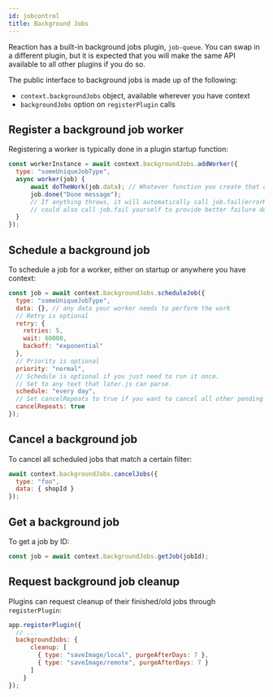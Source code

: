 ```yaml
---
id: jobcontrol
title: Background Jobs
---
```


Reaction has a built-in background jobs plugin, `job-queue`. You can swap in a different plugin, but it is expected that you will make the same API available to all other plugins if you do so.

The public interface to background jobs is made up of the following:
- `context.backgroundJobs` object, available wherever you have context
- `backgroundJobs` option on `registerPlugin` calls

## Register a background job worker

Registering a worker is typically done in a plugin startup function:

```js
const workerInstance = await context.backgroundJobs.addWorker({
  type: "someUniqueJobType",
  async worker(job) {
      await doTheWork(job.data); // Whatever function you create that does the task
      job.done("Done message");
      // If anything throws, it will automatically call job.fail(errorMessage), but you
      // could also call job.fail yourself to provide better failure details.
  }
});
```

## Schedule a background job

To schedule a job for a worker, either on startup or anywhere you have context:

```js
const job = await context.backgroundJobs.scheduleJob({
  type: "someUniqueJobType",
  data: {}, // any data your worker needs to perform the work
  // Retry is optional
  retry: {
    retries: 5,
    wait: 60000,
    backoff: "exponential"
  },
  // Priority is optional
  priority: "normal",
  // Schedule is optional if you just need to run it once.
  // Set to any text that later.js can parse.
  schedule: "every day",
  // Set cancelRepeats to true if you want to cancel all other pending jobs with the same type
  cancelRepeats: true
});
```

## Cancel a background job

To cancel all scheduled jobs that match a certain filter:

```js
await context.backgroundJobs.cancelJobs({
  type: "foo",
  data: { shopId }
});
```

## Get a background job

To get a job by ID:

```js
const job = await context.backgroundJobs.getJob(jobId);
```

## Request background job cleanup

Plugins can request cleanup of their finished/old jobs through `registerPlugin`:

```js
app.registerPlugin({
  // ...
  backgroundJobs: {
      cleanup: [
        { type: "saveImage/local", purgeAfterDays: 7 },
        { type: "saveImage/remote", purgeAfterDays: 7 }
      ]
    }
});
```
